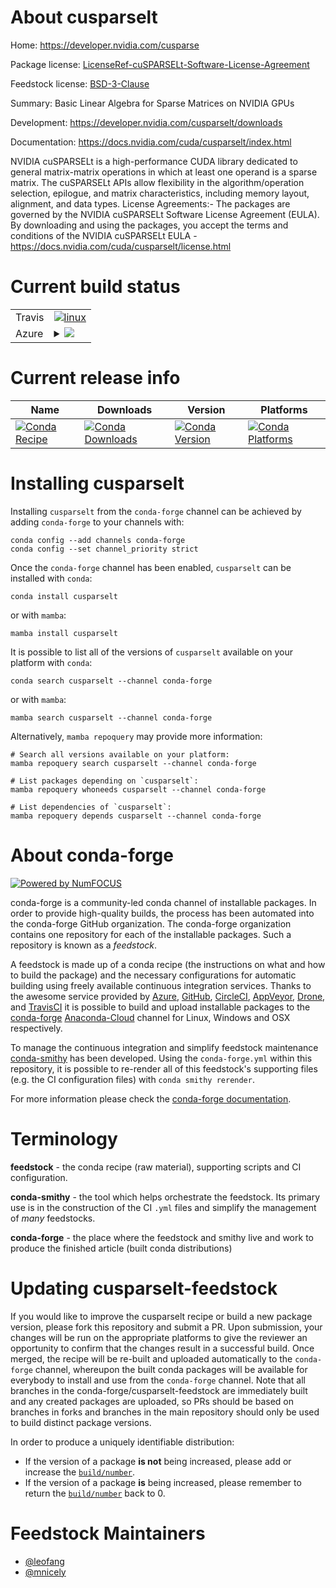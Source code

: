 About cusparselt
================

Home: https://developer.nvidia.com/cusparse

Package license: [LicenseRef-cuSPARSELt-Software-License-Agreement](https://docs.nvidia.com/cuda/cusparselt/license.html)

Feedstock license: [BSD-3-Clause](https://github.com/conda-forge/cusparselt-feedstock/blob/main/LICENSE.txt)

Summary: Basic Linear Algebra for Sparse Matrices on NVIDIA GPUs

Development: https://developer.nvidia.com/cusparselt/downloads

Documentation: https://docs.nvidia.com/cuda/cusparselt/index.html

NVIDIA cuSPARSELt is a high-performance CUDA library dedicated to general
matrix-matrix operations in which at least one operand is a sparse matrix.
The cuSPARSELt APIs allow flexibility in the algorithm/operation selection,
epilogue, and matrix characteristics, including memory layout,
alignment, and data types.
License Agreements:- The packages are governed by the NVIDIA cuSPARSELt
Software License Agreement (EULA). By downloading and using the packages,
you accept the terms and conditions of the NVIDIA cuSPARSELt EULA -
https://docs.nvidia.com/cuda/cusparselt/license.html


Current build status
====================


<table><tr>
    <td>Travis</td>
    <td>
      <a href="https://app.travis-ci.com/conda-forge/cusparselt-feedstock">
        <img alt="linux" src="https://img.shields.io/travis/com/conda-forge/cusparselt-feedstock/main.svg?label=Linux">
      </a>
    </td>
  </tr>
    
  <tr>
    <td>Azure</td>
    <td>
      <details>
        <summary>
          <a href="https://dev.azure.com/conda-forge/feedstock-builds/_build/latest?definitionId=12235&branchName=main">
            <img src="https://dev.azure.com/conda-forge/feedstock-builds/_apis/build/status/cusparselt-feedstock?branchName=main">
          </a>
        </summary>
        <table>
          <thead><tr><th>Variant</th><th>Status</th></tr></thead>
          <tbody><tr>
              <td>linux_64_c_compiler_version10cuda_compiler_version11.2cxx_compiler_version10</td>
              <td>
                <a href="https://dev.azure.com/conda-forge/feedstock-builds/_build/latest?definitionId=12235&branchName=main">
                  <img src="https://dev.azure.com/conda-forge/feedstock-builds/_apis/build/status/cusparselt-feedstock?branchName=main&jobName=linux&configuration=linux_64_c_compiler_version10cuda_compiler_version11.2cxx_compiler_version10" alt="variant">
                </a>
              </td>
            </tr><tr>
              <td>linux_aarch64_cuda_compiler_version11.2</td>
              <td>
                <a href="https://dev.azure.com/conda-forge/feedstock-builds/_build/latest?definitionId=12235&branchName=main">
                  <img src="https://dev.azure.com/conda-forge/feedstock-builds/_apis/build/status/cusparselt-feedstock?branchName=main&jobName=linux&configuration=linux_aarch64_cuda_compiler_version11.2" alt="variant">
                </a>
              </td>
            </tr><tr>
              <td>win_64_cuda_compiler_version11.2</td>
              <td>
                <a href="https://dev.azure.com/conda-forge/feedstock-builds/_build/latest?definitionId=12235&branchName=main">
                  <img src="https://dev.azure.com/conda-forge/feedstock-builds/_apis/build/status/cusparselt-feedstock?branchName=main&jobName=win&configuration=win_64_cuda_compiler_version11.2" alt="variant">
                </a>
              </td>
            </tr>
          </tbody>
        </table>
      </details>
    </td>
  </tr>
</table>

Current release info
====================

| Name | Downloads | Version | Platforms |
| --- | --- | --- | --- |
| [![Conda Recipe](https://img.shields.io/badge/recipe-cusparselt-green.svg)](https://anaconda.org/conda-forge/cusparselt) | [![Conda Downloads](https://img.shields.io/conda/dn/conda-forge/cusparselt.svg)](https://anaconda.org/conda-forge/cusparselt) | [![Conda Version](https://img.shields.io/conda/vn/conda-forge/cusparselt.svg)](https://anaconda.org/conda-forge/cusparselt) | [![Conda Platforms](https://img.shields.io/conda/pn/conda-forge/cusparselt.svg)](https://anaconda.org/conda-forge/cusparselt) |

Installing cusparselt
=====================

Installing `cusparselt` from the `conda-forge` channel can be achieved by adding `conda-forge` to your channels with:

```
conda config --add channels conda-forge
conda config --set channel_priority strict
```

Once the `conda-forge` channel has been enabled, `cusparselt` can be installed with `conda`:

```
conda install cusparselt
```

or with `mamba`:

```
mamba install cusparselt
```

It is possible to list all of the versions of `cusparselt` available on your platform with `conda`:

```
conda search cusparselt --channel conda-forge
```

or with `mamba`:

```
mamba search cusparselt --channel conda-forge
```

Alternatively, `mamba repoquery` may provide more information:

```
# Search all versions available on your platform:
mamba repoquery search cusparselt --channel conda-forge

# List packages depending on `cusparselt`:
mamba repoquery whoneeds cusparselt --channel conda-forge

# List dependencies of `cusparselt`:
mamba repoquery depends cusparselt --channel conda-forge
```


About conda-forge
=================

[![Powered by
NumFOCUS](https://img.shields.io/badge/powered%20by-NumFOCUS-orange.svg?style=flat&colorA=E1523D&colorB=007D8A)](https://numfocus.org)

conda-forge is a community-led conda channel of installable packages.
In order to provide high-quality builds, the process has been automated into the
conda-forge GitHub organization. The conda-forge organization contains one repository
for each of the installable packages. Such a repository is known as a *feedstock*.

A feedstock is made up of a conda recipe (the instructions on what and how to build
the package) and the necessary configurations for automatic building using freely
available continuous integration services. Thanks to the awesome service provided by
[Azure](https://azure.microsoft.com/en-us/services/devops/), [GitHub](https://github.com/),
[CircleCI](https://circleci.com/), [AppVeyor](https://www.appveyor.com/),
[Drone](https://cloud.drone.io/welcome), and [TravisCI](https://travis-ci.com/)
it is possible to build and upload installable packages to the
[conda-forge](https://anaconda.org/conda-forge) [Anaconda-Cloud](https://anaconda.org/)
channel for Linux, Windows and OSX respectively.

To manage the continuous integration and simplify feedstock maintenance
[conda-smithy](https://github.com/conda-forge/conda-smithy) has been developed.
Using the ``conda-forge.yml`` within this repository, it is possible to re-render all of
this feedstock's supporting files (e.g. the CI configuration files) with ``conda smithy rerender``.

For more information please check the [conda-forge documentation](https://conda-forge.org/docs/).

Terminology
===========

**feedstock** - the conda recipe (raw material), supporting scripts and CI configuration.

**conda-smithy** - the tool which helps orchestrate the feedstock.
                   Its primary use is in the construction of the CI ``.yml`` files
                   and simplify the management of *many* feedstocks.

**conda-forge** - the place where the feedstock and smithy live and work to
                  produce the finished article (built conda distributions)


Updating cusparselt-feedstock
=============================

If you would like to improve the cusparselt recipe or build a new
package version, please fork this repository and submit a PR. Upon submission,
your changes will be run on the appropriate platforms to give the reviewer an
opportunity to confirm that the changes result in a successful build. Once
merged, the recipe will be re-built and uploaded automatically to the
`conda-forge` channel, whereupon the built conda packages will be available for
everybody to install and use from the `conda-forge` channel.
Note that all branches in the conda-forge/cusparselt-feedstock are
immediately built and any created packages are uploaded, so PRs should be based
on branches in forks and branches in the main repository should only be used to
build distinct package versions.

In order to produce a uniquely identifiable distribution:
 * If the version of a package **is not** being increased, please add or increase
   the [``build/number``](https://docs.conda.io/projects/conda-build/en/latest/resources/define-metadata.html#build-number-and-string).
 * If the version of a package **is** being increased, please remember to return
   the [``build/number``](https://docs.conda.io/projects/conda-build/en/latest/resources/define-metadata.html#build-number-and-string)
   back to 0.

Feedstock Maintainers
=====================

* [@leofang](https://github.com/leofang/)
* [@mnicely](https://github.com/mnicely/)

